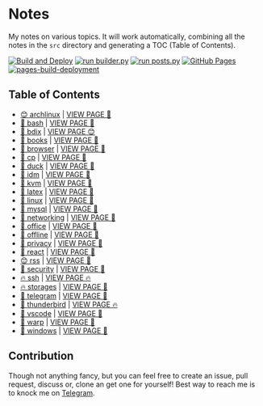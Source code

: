 # Notes

My notes on various topics. It will work automatically, combining all the notes in the `src` directory and generating a TOC (Table of Contents).

[![Build and Deploy](https://github.com/SharafatKarim/notes/actions/workflows/action.yml/badge.svg)](https://github.com/SharafatKarim/notes/actions/workflows/action.yml)
[![run builder.py](https://github.com/SharafatKarim/notes/actions/workflows/action.yml/badge.svg)](https://github.com/SharafatKarim/notes/actions/workflows/action.yml)
[![run posts.py](https://github.com/SharafatKarim/notes/actions/workflows/posts.yml/badge.svg)](https://github.com/SharafatKarim/notes/actions/workflows/posts.yml)
[![GitHub Pages](https://github.com/SharafatKarim/notes/actions/workflows/gh-pages.yml/badge.svg)](https://github.com/SharafatKarim/notes/actions/workflows/gh-pages.yml)
[![pages-build-deployment](https://github.com/SharafatKarim/notes/actions/workflows/pages/pages-build-deployment/badge.svg)](https://github.com/SharafatKarim/notes/actions/workflows/pages/pages-build-deployment)


## Table of Contents

- [😊 archlinux](src/archlinux.md) | <a href='https://sharafat.is-a.dev/notes/archlinux' target='_blank'>VIEW PAGE 🌟</a>
- [🤖 bash](src/bash.md) | <a href='https://sharafat.is-a.dev/notes/bash' target='_blank'>VIEW PAGE 🎸</a>
- [🤖 bdix](src/bdix.md) | <a href='https://sharafat.is-a.dev/notes/bdix' target='_blank'>VIEW PAGE 😊</a>
- [🌟 books](src/books.md) | <a href='https://sharafat.is-a.dev/notes/books' target='_blank'>VIEW PAGE 🌟</a>
- [🌈 browser](src/browser.md) | <a href='https://sharafat.is-a.dev/notes/browser' target='_blank'>VIEW PAGE 🤖</a>
- [🎉 cp](src/cp.md) | <a href='https://sharafat.is-a.dev/notes/cp' target='_blank'>VIEW PAGE 👾</a>
- [👾 duck](src/duck.md) | <a href='https://sharafat.is-a.dev/notes/duck' target='_blank'>VIEW PAGE 🚀</a>
- [🍕 idm](src/idm.md) | <a href='https://sharafat.is-a.dev/notes/idm' target='_blank'>VIEW PAGE 🌟</a>
- [🎸 kvm](src/kvm.md) | <a href='https://sharafat.is-a.dev/notes/kvm' target='_blank'>VIEW PAGE 🤖</a>
- [🚀 latex](src/latex.md) | <a href='https://sharafat.is-a.dev/notes/latex' target='_blank'>VIEW PAGE 🎉</a>
- [🎸 linux](src/linux.md) | <a href='https://sharafat.is-a.dev/notes/linux' target='_blank'>VIEW PAGE 🎉</a>
- [🎉 mysql](src/mysql.md) | <a href='https://sharafat.is-a.dev/notes/mysql' target='_blank'>VIEW PAGE 🤖</a>
- [🤖 networking](src/networking.md) | <a href='https://sharafat.is-a.dev/notes/networking' target='_blank'>VIEW PAGE 🤖</a>
- [🤖 office](src/office.md) | <a href='https://sharafat.is-a.dev/notes/office' target='_blank'>VIEW PAGE 🎸</a>
- [🚀 offline](src/offline.md) | <a href='https://sharafat.is-a.dev/notes/offline' target='_blank'>VIEW PAGE 👾</a>
- [🎸 privacy](src/privacy.md) | <a href='https://sharafat.is-a.dev/notes/privacy' target='_blank'>VIEW PAGE 🌟</a>
- [👾 react](src/react.md) | <a href='https://sharafat.is-a.dev/notes/react' target='_blank'>VIEW PAGE 🌟</a>
- [😊 rss](src/rss.md) | <a href='https://sharafat.is-a.dev/notes/rss' target='_blank'>VIEW PAGE 👾</a>
- [🤖 security](src/security.md) | <a href='https://sharafat.is-a.dev/notes/security' target='_blank'>VIEW PAGE 🍕</a>
- [🔥 ssh](src/ssh.md) | <a href='https://sharafat.is-a.dev/notes/ssh' target='_blank'>VIEW PAGE 🔥</a>
- [🔥 storages](src/storages.md) | <a href='https://sharafat.is-a.dev/notes/storages' target='_blank'>VIEW PAGE 👾</a>
- [👾 telegram](src/telegram.md) | <a href='https://sharafat.is-a.dev/notes/telegram' target='_blank'>VIEW PAGE 🍕</a>
- [🍕 thunderbird](src/thunderbird.md) | <a href='https://sharafat.is-a.dev/notes/thunderbird' target='_blank'>VIEW PAGE 🔥</a>
- [🌟 vscode](src/vscode.md) | <a href='https://sharafat.is-a.dev/notes/vscode' target='_blank'>VIEW PAGE 🌟</a>
- [🤖 warp](src/warp.md) | <a href='https://sharafat.is-a.dev/notes/warp' target='_blank'>VIEW PAGE 🎸</a>
- [🌈 windows](src/windows.md) | <a href='https://sharafat.is-a.dev/notes/windows' target='_blank'>VIEW PAGE 🎉</a>

## Contribution

Though not anything fancy, but you can feel free to create an issue, pull request, discuss or, clone an get one for yourself!
Best way to reach me is to knock me on [Telegram](https://t.me/SharafatKarim).

